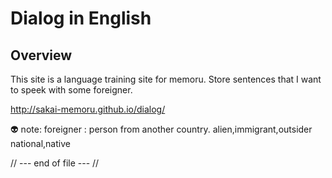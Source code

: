 # Dialog in English

## Overview
This site is a language training site for memoru. Store sentences that I want to speek with some foreigner.

http://sakai-memoru.github.io/dialog/

:alien:
note: foreigner : person from another country. <Syn>alien,immigrant,outsider <Ant>national,native

// --- end of file --- //

